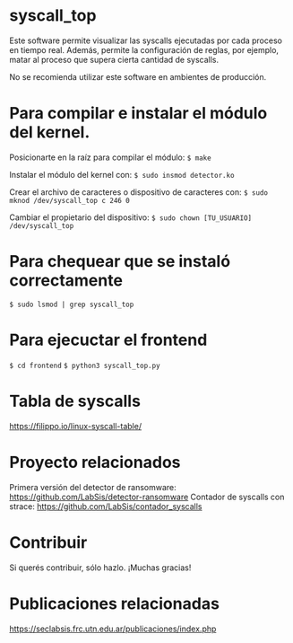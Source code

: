 # syscall_top
Este software permite visualizar las syscalls ejecutadas por cada proceso en tiempo real. Además, permite la configuración de reglas, por ejemplo, matar al proceso que supera cierta cantidad de syscalls.

No se recomienda utilizar este software en ambientes de producción.

# Para compilar e instalar el módulo del kernel.
Posicionarte en la raíz para compilar el módulo:
`$ make`

Instalar el módulo del kernel con:
`$ sudo insmod detector.ko`

Crear el archivo de caracteres o dispositivo de caracteres con:
`$ sudo mknod /dev/syscall_top c 246 0`

Cambiar el propietario del dispositivo:
`$ sudo chown [TU_USUARIO] /dev/syscall_top`


# Para chequear que se instaló correctamente
`$ sudo lsmod | grep syscall_top`


# Para ejecuctar el frontend
`$ cd frontend`
`$ python3 syscall_top.py`


# Tabla de syscalls
https://filippo.io/linux-syscall-table/


# Proyecto relacionados
Primera versión del detector de ransomware: https://github.com/LabSis/detector-ransomware
Contador de syscalls con strace: https://github.com/LabSis/contador_syscalls

# Contribuir
Si querés contribuir, sólo hazlo. ¡Muchas gracias!

# Publicaciones relacionadas
https://seclabsis.frc.utn.edu.ar/publicaciones/index.php
